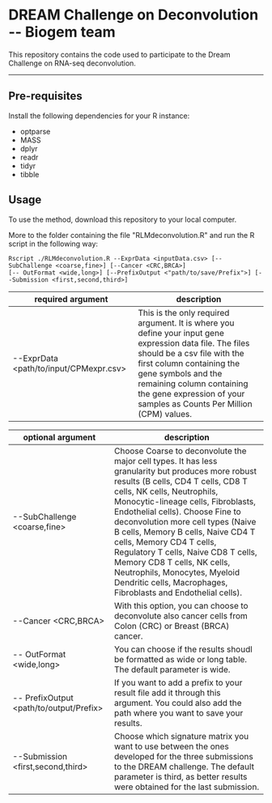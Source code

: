 [//]: # (Title: Description Deconvolution method - Biogem team)  
[//]: # (Author: Gianni Monaco)  
[//]: # (Date: March 18, 2022) 



# DREAM Challenge on Deconvolution -- Biogem team

This repository contains the code used to participate to the Dream Challenge on RNA-seq deconvolution. 


---
## Pre-requisites

Install the following dependencies for your R instance:

* optparse
* MASS
* dplyr
* readr
* tidyr
* tibble 


## Usage

To use the method, download this repository to your local computer. 

More to the folder containing the file "RLMdeconvolution.R" and run the R script in the following way:

```
Rscript ./RLMdeconvolution.R --ExprData <inputData.csv> [--SubChallenge <coarse,fine>] [--Cancer <CRC,BRCA>]
[-- OutFormat <wide,long>] [--PrefixOutput <"path/to/save/Prefix">] [--Submission <first,second,third>]
```

required argument|description
---|---
--ExprData <path/to/input/CPMexpr.csv> | This is the only required argument. It is where you define your input gene expression data file. The files should be a csv file with the first column containing the gene symbols and the remaining column containing the gene expression of your samples as Counts Per Million (CPM) values.


optional argument|description
---|---
--SubChallenge <coarse,fine> | Choose Coarse to deconvolute the major cell types. It has less granularity but produces more robust results (B cells, CD4 T cells, CD8 T cells, NK cells, Neutrophils, Monocytic-lineage cells, Fibroblasts, Endothelial cells). Choose Fine to deconvolution more cell types (Naive B cells, Memory B cells, Naive CD4 T cells, Memory CD4 T cells, Regulatory T cells, Naive CD8 T cells, Memory CD8 T cells, NK cells, Neutrophils, Monocytes, Myeloid Dendritic cells, Macrophages, Fibroblasts and Endothelial cells).  
--Cancer <CRC,BRCA> | With this option, you can choose to deconvolute also cancer cells from Colon (CRC) or Breast (BRCA) cancer.  
-- OutFormat <wide,long> | You can choose if the results shoudl be formatted as wide or long table. The default parameter is wide.  
-- PrefixOutput <path/to/output/Prefix> | If you want to add a prefix to your result file add it through this argument. You could also add the path where you want to save your results.  
--Submission <first,second,third> |Choose which signature matrix you want to use between the ones developed for the three submissions to the DREAM challenge. The default parameter is third, as better results were obtained for the last submission.  


  




